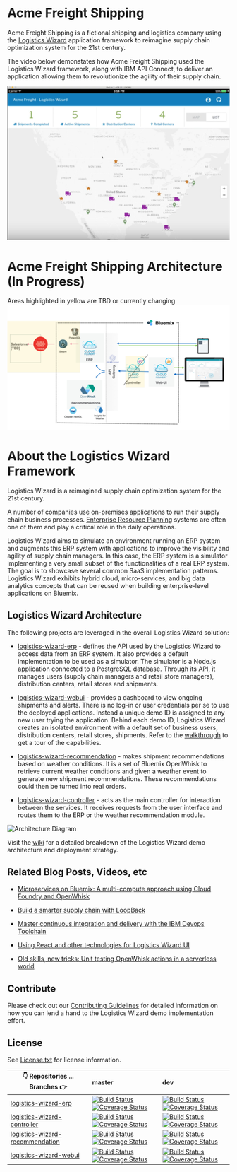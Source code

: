 # Acme Freight Shipping

Acme Freight Shipping is a fictional shipping and logistics company using the [Logistics Wizard](https://github.com/ibm-bluemix/logistics-wizard) application framework to reimagine supply chain optimization system for the 21st century.

The video below demonstates how Acme Freight Shipping used the Logistics Wizard framework, along with IBM API Connect, to deliver an application allowing them to revolutionize the agility of their supply chain.

[![](acme-demo.png)](https://www.youtube.com/watch?v=PPIj_dICvs8&feature=youtu.be)

# Acme Freight Shipping Architecture (In Progress)
Areas highlighted in yellow are TBD or currently changing
![](acmefreightshipping-architecture_inprogress.001.jpeg)

# About the Logistics Wizard Framework

Logistics Wizard is a reimagined supply chain optimization system for the 21st century.

A number of companies use on-premises applications to run their supply chain business processes. [Enterprise Resource Planning](https://en.wikipedia.org/wiki/Enterprise_resource_planning) systems are often one of them and play a critical role in the daily operations.

Logistics Wizard aims to simulate an environment running an ERP system and augments this ERP system with applications to improve the visibility and agility of supply chain managers. In this case, the ERP system is a simulator implementing a very small subset of the functionalities of a real ERP system. The goal is to showcase several common SaaS implementation patterns. Logistics Wizard exhibits hybrid cloud, micro-services, and big data analytics concepts that can be reused when building enterprise-level applications on Bluemix.


## Logistics Wizard Architecture

The following projects are leveraged in the overall Logistics Wizard solution:

* [logistics-wizard-erp][erp_github_url] - defines the API used by the Logistics Wizard to access data from an ERP system. It also provides a default implementation to be used as a simulator. The simulator is a Node.js application connected to a PostgreSQL database. Through its API, it manages users (supply chain managers and retail store managers), distribution centers, retail stores and shipments.

* [logistics-wizard-webui][webui_github_url] - provides a dashboard to view ongoing shipments and alerts. There is no log-in or user credentials per se to use the deployed applications. Instead a unique demo ID is assigned to any new user trying the application. Behind each demo ID, Logistics Wizard creates an isolated environment with a default set of business users, distribution centers, retail stores, shipments. Refer to the [walkthrough](WALKTHROUGH.md) to get a tour of the capabilities.

* [logistics-wizard-recommendation][recommendation_github_url] - makes shipment recommendations based on weather conditions. It is a set of Bluemix OpenWhisk to retrieve current weather conditions and given a weather event to generate new shipment recommendations. These recommendations could then be turned into real orders.

* [logistics-wizard-controller][controller_github_url] - acts as the main controller for interaction between the services. It receives requests from the user interface and routes them to the ERP or the weather recommendation module.

![Architecture Diagram](architecture.png)

Visit the [wiki](https://github.com/IBM-Bluemix/logistics-wizard/wiki) for a detailed breakdown of the Logistics Wizard demo architecture and deployment strategy.

## Related Blog Posts, Videos, etc

- [Microservices on Bluemix: A multi-compute approach using Cloud Foundry and OpenWhisk](https://www.ibm.com/blogs/bluemix/2017/02/microservices-multi-compute-approach-using-cloud-foundry-openwhisk/)

- [Build a smarter supply chain with LoopBack](https://developer.ibm.com/bluemix/2016/07/11/building-smarter-supply-chain-developer-journey-loopback/)

- [Master continuous integration and delivery with the IBM Devops Toolchain](https://developer.ibm.com/bluemix/2016/08/09/master-continuous-integration-delivery-ibm-devops-toolchain/)

- [Using React and other technologies for Logistics Wizard UI](https://www.ibm.com/blogs/bluemix/2016/01/using-react/)

- [Old skills, new tricks: Unit testing OpenWhisk actions in a serverless world](https://www.ibm.com/blogs/bluemix/2016/12/unit-testing-openwhisk-actions-serverless-world/)

## Contribute
Please check out our [Contributing Guidelines](.github/CONTRIBUTING.md) for detailed information on how you can lend a hand to the Logistics Wizard demo implementation effort.

## License

See [License.txt](License.txt) for license information.

| :point_down: Repositories ... Branches :point_right: | master | dev |
| --- | :--- | :--- |
| [logistics-wizard-erp][erp_github_url] | [![Build Status](https://travis-ci.org/IBM-Bluemix/logistics-wizard-erp.svg?branch=master)](https://travis-ci.org/IBM-Bluemix/logistics-wizard-erp) [![Coverage Status](https://coveralls.io/repos/github/IBM-Bluemix/logistics-wizard-erp/badge.svg?branch=master)](https://coveralls.io/github/IBM-Bluemix/logistics-wizard-erp?branch=master) | [![Build Status](https://travis-ci.org/IBM-Bluemix/logistics-wizard-erp.svg?branch=dev)](https://travis-ci.org/IBM-Bluemix/logistics-wizard-erp) [![Coverage Status](https://coveralls.io/repos/github/IBM-Bluemix/logistics-wizard-erp/badge.svg?branch=dev)](https://coveralls.io/github/IBM-Bluemix/logistics-wizard-erp?branch=dev)|
| [logistics-wizard-controller][controller_github_url] | [![Build Status](https://travis-ci.org/IBM-Bluemix/logistics-wizard-controller.svg?branch=master)](https://travis-ci.org/IBM-Bluemix/logistics-wizard-controller) [![Coverage Status](https://coveralls.io/repos/github/IBM-Bluemix/logistics-wizard-controller/badge.svg?branch=master)](https://coveralls.io/github/IBM-Bluemix/logistics-wizard-controller?branch=master) | [![Build Status](https://travis-ci.org/IBM-Bluemix/logistics-wizard-controller.svg?branch=dev)](https://travis-ci.org/IBM-Bluemix/logistics-wizard-controller) [![Coverage Status](https://coveralls.io/repos/github/IBM-Bluemix/logistics-wizard-controller/badge.svg?branch=dev)](https://coveralls.io/github/IBM-Bluemix/logistics-wizard-controller?branch=dev) |
| [logistics-wizard-recommendation][recommendation_github_url] | [![Build Status](https://travis-ci.org/IBM-Bluemix/logistics-wizard-recommendation.svg?branch=master)](https://travis-ci.org/IBM-Bluemix/logistics-wizard-recommendation) [![Coverage Status](https://coveralls.io/repos/github/IBM-Bluemix/logistics-wizard-recommendation/badge.svg?branch=master)](https://coveralls.io/github/IBM-Bluemix/logistics-wizard-recommendation?branch=master) | [![Build Status](https://travis-ci.org/IBM-Bluemix/logistics-wizard-recommendation.svg?branch=dev)](https://travis-ci.org/IBM-Bluemix/logistics-wizard-recommendation) [![Coverage Status](https://coveralls.io/repos/github/IBM-Bluemix/logistics-wizard-recommendation/badge.svg?branch=dev)](https://coveralls.io/github/IBM-Bluemix/logistics-wizard-recommendation?branch=dev)|
| [logistics-wizard-webui][webui_github_url] | [![Build Status](https://travis-ci.org/IBM-Bluemix/logistics-wizard-webui.svg?branch=master)](https://travis-ci.org/IBM-Bluemix/logistics-wizard-webui) [![Coverage Status](https://coveralls.io/repos/github/IBM-Bluemix/logistics-wizard-webui/badge.svg?branch=master)](https://coveralls.io/github/IBM-Bluemix/logistics-wizard-webui?branch=master) | [![Build Status](https://travis-ci.org/IBM-Bluemix/logistics-wizard-webui.svg?branch=dev)](https://travis-ci.org/IBM-Bluemix/logistics-wizard-webui) [![Coverage Status](https://coveralls.io/repos/github/IBM-Bluemix/logistics-wizard-webui/badge.svg?branch=dev)](https://coveralls.io/github/IBM-Bluemix/logistics-wizard-webui?branch=dev)|


<!--Links-->
[webui_github_url]: https://github.com/IBM-Bluemix/logistics-wizard-webui
[controller_github_url]: https://github.com/IBM-Bluemix/logistics-wizard-controller
[erp_github_url]: https://github.com/IBM-Bluemix/logistics-wizard-erp
[recommendation_github_url]: https://github.com/IBM-Bluemix/logistics-wizard-recommendation
[toolchain_github_url]: https://github.com/IBM-Bluemix/logistics-wizard-toolchain
